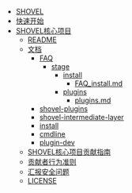 * [SHOVEL](README.md)
* [快速开始](quick-start.md)
* [SHOVEL核心项目](https://github.com/diamond-shovel/diamond-shovel)
    * [README](https://github.com/diamond-shovel/diamond-shovel/blob/main/README.md)
    * [文档](https://github.com/diamond-shovel/diamond-shovel/tree/main/docs)
        * [FAQ]()
          * [stage]()
            * [install]()
              * [FAQ_install.md](docs/FAQ/stages/install/FAQ_install.md)
            * [plugins]()
              * [plugins.md](docs/FAQ/stages/plugins/plugins.md)
        * [shovel-plugins](docs/shovel-plugins.md) 
        * [shovel-intermediate-layer](docs/shovel-intermediate-layer.md)
        * [install](https://github.com/diamond-shovel/diamond-shovel/blob/main/docs/install.md)
        * [cmdline](https://github.com/diamond-shovel/diamond-shovel/blob/main/docs/cmdline.md)
        * [plugin-dev](https://github.com/diamond-shovel/diamond-shovel/blob/main/docs/plugin-dev.md)
    * [SHOVEL核心项目贡献指南](https://github.com/diamond-shovel/diamond-shovel/blob/main/CONTRIBUTING.md)
    * [贡献者行为准则](https://github.com/diamond-shovel/diamond-shovel/blob/main/CODE_OF_CONDUCT.md)
    * [汇报安全问题](https://github.com/diamond-shovel/diamond-shovel/blob/main/SECURITY.md)
    * [LICENSE](https://github.com/diamond-shovel/diamond-shovel/blob/main/LICENSE.md)